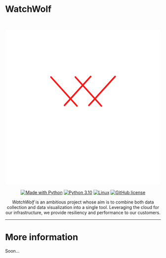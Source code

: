 # WatchWolf

<br />
<p align="center">
    <img src="assets/logo.png" alt="WatchWolf Logo"/>
</p>
<p align="center">
  <a href="https://www.python.org/"><img src="https://img.shields.io/badge/Made%20with-Python-1f425f.svg" alt="Made with Python"></a>
  <a href="https://www.python.org/downloads/release/python-3101/"><img src="https://img.shields.io/badge/python-3.10-blue.svg" alt="Python 3.10"></a>
  <a href="https://linux.org/pages/download/"><img src="https://svgshare.com/i/Zhy.svg" alt="Linux"></a>
  <a href="https://opensource.org/licenses/GPL-3.0/"><img src="https://img.shields.io/badge/License-MIT-blue.svg" alt="GitHub license"></a>
</p>

<p align="center"><i>WatchWolf</i> is an ambitious project whose aim is to
combine both data collection and data visualization into a single tool. 
Leveraging the cloud for our infrastructure, we provide resiliency and
performance to our customers.</p>

---
# More information
Soon...
 